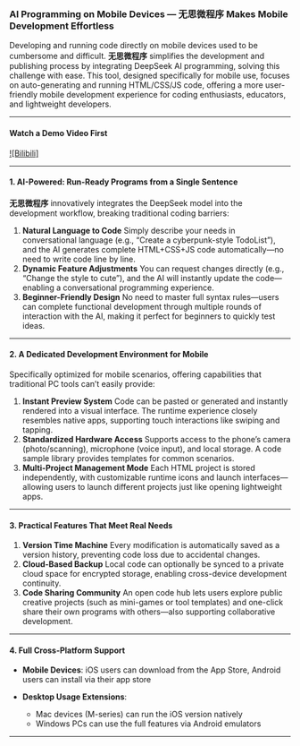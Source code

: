 ### AI Programming on Mobile Devices — 无思微程序 Makes Mobile Development Effortless

Developing and running code directly on mobile devices used to be cumbersome and difficult. **无思微程序** simplifies the development and publishing process by integrating DeepSeek AI programming, solving this challenge with ease. This tool, designed specifically for mobile use, focuses on auto-generating and running HTML/CSS/JS code, offering a more user-friendly mobile development experience for coding enthusiasts, educators, and lightweight developers.

---

#### Watch a Demo Video First

[![Bilibili]](https://www.bilibili.com/video/BV1xn55zKEUT)

---

#### 1. AI-Powered: Run-Ready Programs from a Single Sentence

**无思微程序** innovatively integrates the DeepSeek model into the development workflow, breaking traditional coding barriers:

1. **Natural Language to Code**
   Simply describe your needs in conversational language (e.g., “Create a cyberpunk-style TodoList”), and the AI generates complete HTML+CSS+JS code automatically—no need to write code line by line.
2. **Dynamic Feature Adjustments**
   You can request changes directly (e.g., “Change the style to cute”), and the AI will instantly update the code—enabling a conversational programming experience.
3. **Beginner-Friendly Design**
   No need to master full syntax rules—users can complete functional development through multiple rounds of interaction with the AI, making it perfect for beginners to quickly test ideas.

---

#### 2. A Dedicated Development Environment for Mobile

Specifically optimized for mobile scenarios, offering capabilities that traditional PC tools can’t easily provide:

1. **Instant Preview System**
   Code can be pasted or generated and instantly rendered into a visual interface. The runtime experience closely resembles native apps, supporting touch interactions like swiping and tapping.
2. **Standardized Hardware Access**
   Supports access to the phone’s camera (photo/scanning), microphone (voice input), and local storage. A code sample library provides templates for common scenarios.
3. **Multi-Project Management Mode**
   Each HTML project is stored independently, with customizable runtime icons and launch interfaces—allowing users to launch different projects just like opening lightweight apps.

---

#### 3. Practical Features That Meet Real Needs

1. **Version Time Machine**
   Every modification is automatically saved as a version history, preventing code loss due to accidental changes.
2. **Cloud-Based Backup**
   Local code can optionally be synced to a private cloud space for encrypted storage, enabling cross-device development continuity.
3. **Code Sharing Community**
   An open code hub lets users explore public creative projects (such as mini-games or tool templates) and one-click share their own programs with others—also supporting collaborative development.

---

#### 4. Full Cross-Platform Support

* **Mobile Devices**:
  iOS users can download from the App Store, Android users can install via their app store
* **Desktop Usage Extensions**:

  * Mac devices (M-series) can run the iOS version natively
  * Windows PCs can use the full features via Android emulators

---
